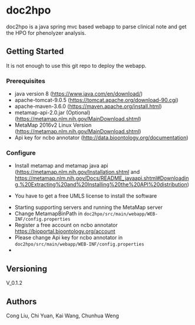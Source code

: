 # doc2hpo

doc2hpo is a java spring mvc based webapp to parse clinical note and get the HPO for phenolyzer analysis.

## Getting Started
It is not enough to use this git repo to deploy the webapp.

### Prerequisites
- java version 8 (https://www.java.com/en/download/)
- apache-tomcat-9.0.5 (https://tomcat.apache.org/download-90.cgi)
- apache-maven-3.6.0 (https://maven.apache.org/install.html)
- metamap-api-2.0.jar (Optional) (https://metamap.nlm.nih.gov/MainDownload.shtml)
- MetaMap 2016v2 Linux Version (https://metamap.nlm.nih.gov/MainDownload.shtml)
- Api key for ncbo annotator (http://data.bioontology.org/documentation)


### Configure
- Install metamap and metamap java api (https://metamap.nlm.nih.gov/Installation.shtml and https://metamap.nlm.nih.gov/Docs/README_javaapi.shtml#Downloading,%20Extracting%20and%20Installing%20the%20API%20distribution)
* You have to get a free UMLS license to install the software
- Starting supporting servers and running the MetaMap server
- Change MetamapBinPath in `doc2hpo/src/main/webapp/WEB-INF/config.properties`
- Register a free account on ncbo annotator https://bioportal.bioontology.org/account
- Please change Api key for ncbo annotator in `doc2hpo/src/main/webapp/WEB-INF/config.properties`
- 

## Versioning

V_0.1.2
## Authors

Cong Liu, Chi Yuan, Kai Wang, Chunhua Weng

